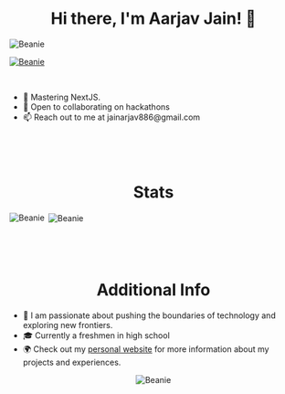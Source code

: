 <h1 align="center">Hi there, I'm Aarjav Jain! 👋</h1>

<p align="left"> <img src="https://komarev.com/ghpvc/?username=BeanieMen&label=Profile%20views&color=0e75b6&style=flat" alt="Beanie" /> </p>

<p align="left"> <a href="https://github.com/ryo-ma/github-profile-trophy"><img src="https://github-profile-trophy.vercel.app/?username=BeanieMen" alt="Beanie" /></a></p>
<br/>

<ul>
  <li>🌱 Mastering NextJS.</li>
  <li>👯 Open to collaborating on hackathons</li>
  <li>📫 Reach out to me at jainarjav886@gmail.com</li>
</ul>

<div style="align-items: center;">
<h1 align="center"  style="margin-top: 100px;">Stats</h1>
<p><img align="left" src="https://github-readme-stats.vercel.app/api/top-langs?username=BeanieMen&show_icons=true&locale=en&layout=compact" alt="Beanie" /></p>

<p>&nbsp;<img align="center" src="https://github-readme-stats.vercel.app/api?username=BeanieMen&show_icons=true&locale=en" alt="Beanie" /></p>

<h1 align="center" style="margin-top: 100px;">Additional Info</h1>
<ul>
  <li>🚀 I am passionate about pushing the boundaries of technology and exploring new frontiers.</li>
  <li>🎓 Currently a freshmen in high school</li>
  <li>🌍 Check out my <a href="https://beanie-man.vercel.app">personal website</a> for more information about my projects and experiences.</li>
</ul>

<div/>

<p align="center"><img align="center" src="https://github-readme-streak-stats.herokuapp.com/?user=BeanieMen&" alt="Beanie" /></p>
